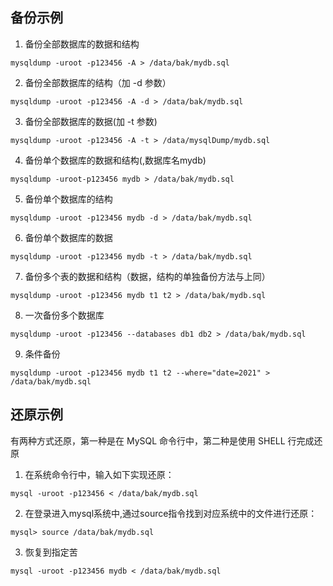 ## 备份示例

1. 备份全部数据库的数据和结构

```
mysqldump -uroot -p123456 -A > /data/bak/mydb.sql
```

2. 备份全部数据库的结构（加 -d 参数）

```
mysqldump -uroot -p123456 -A -d > /data/bak/mydb.sql
```

3. 备份全部数据库的数据(加 -t 参数)

```
mysqldump -uroot -p123456 -A -t > /data/mysqlDump/mydb.sql
```

4. 备份单个数据库的数据和结构(,数据库名mydb)

```
mysqldump -uroot-p123456 mydb > /data/bak/mydb.sql
```

5. 备份单个数据库的结构

```
mysqldump -uroot -p123456 mydb -d > /data/bak/mydb.sql
```

6. 备份单个数据库的数据

```
mysqldump -uroot -p123456 mydb -t > /data/bak/mydb.sql
```

7. 备份多个表的数据和结构（数据，结构的单独备份方法与上同）

```
mysqldump -uroot -p123456 mydb t1 t2 > /data/bak/mydb.sql
```

8. 一次备份多个数据库

```
mysqldump -uroot -p123456 --databases db1 db2 > /data/bak/mydb.sql
```

9. 条件备份

```
mysqldump -uroot -p123456 mydb t1 t2 --where="date=2021" > /data/bak/mydb.sql
```

## 还原示例

有两种方式还原，第一种是在 MySQL 命令行中，第二种是使用 SHELL 行完成还原

1. 在系统命令行中，输入如下实现还原：

```
mysql -uroot -p123456 < /data/bak/mydb.sql
```

2. 在登录进入mysql系统中,通过source指令找到对应系统中的文件进行还原：

```
mysql> source /data/bak/mydb.sql
```

3. 恢复到指定苦

```
mysql -uroot -p123456 mydb < /data/bak/mydb.sql
```

